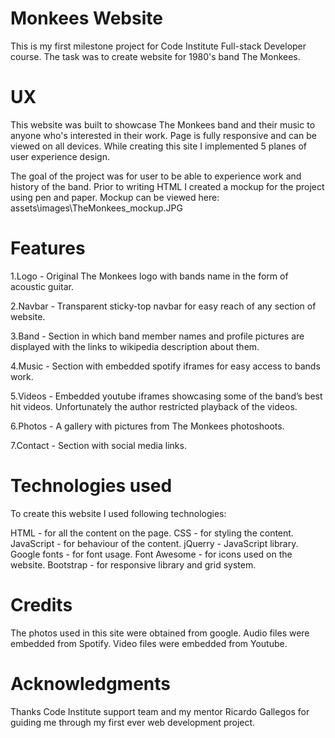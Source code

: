 # Monkees Website

This is my first milestone project for Code Institute Full-stack Developer course.
The task was to create website for 1980's band The Monkees.

# UX

This website was built to showcase The Monkees band and their music to anyone who's interested in their work. Page is fully responsive and can be viewed on all devices.
While creating this site I implemented 5 planes of user experience design.

The goal of the project was for user to be able to experience work and history of the band. Prior to writing HTML I created a mockup for the project using pen and paper.
Mockup can be viewed here: assets\images\TheMonkees_mockup.JPG

# Features

1.Logo - Original The Monkees logo with bands name in the form of acoustic guitar.

2.Navbar - Transparent sticky-top navbar for easy reach of any section of website.

3.Band - Section in which band member names and profile pictures are displayed with the links to wikipedia description about them.

4.Music - Section with embedded spotify iframes for easy access to bands work.

5.Videos - Embedded youtube iframes showcasing some of the band’s best hit videos. Unfortunately the author restricted playback of the videos.

6.Photos - A gallery with pictures from The Monkees photoshoots.

7.Contact - Section with social media links.

# Technologies used

To create this website I used following technologies:

HTML - for all the content on the page.
CSS - for styling the content.
JavaScript - for behaviour of the content.
jQuerry - JavaScript library.
Google fonts - for font usage.
Font Awesome - for icons used on the website.
Bootstrap - for responsive library and grid system. 

# Credits
The photos used in this site were obtained from google.
Audio files were embedded from Spotify.
Video files were embedded from Youtube.

# Acknowledgments
Thanks Code Institute support team and my mentor Ricardo Gallegos for guiding me through my first ever web development project.
